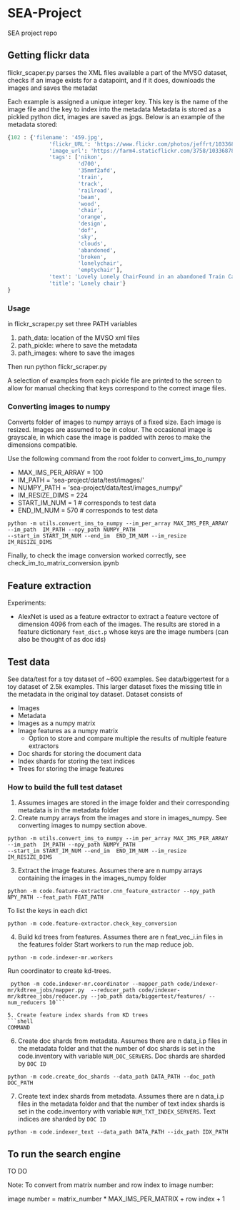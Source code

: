 # SEA-Project
SEA project repo

## Getting flickr data

flickr_scaper.py parses the XML files available a part of the MVSO dataset, checks if an image exists for a datapoint, and if it does, downloads the images and saves the metadat

Each example is assigned a unique integer key. This key is the name of the image file and the key to index into the metadata
Metadata is stored as a pickled python dict, images are saved as jpgs. Below is an example of the metadata stored:
```python
{102 : {'filename': '459.jpg',
             'flickr_URL': 'https://www.flickr.com/photos/jeffrt/10336878805/',
             'image_url': 'https://farm4.staticflickr.com/3758/10336878805_de94a043ba.jpg',
             'tags': ['nikon',
                      'd700',
                      '35mmf2afd',
                      'train',
                      'track',
                      'railroad',
                      'beam',
                      'wood',
                      'chair',
                      'orange',
                      'design',
                      'dof',
                      'sky',
                      'clouds',
                      'abandoned',
                      'broken',
                      'lonelychair',
                      'emptychair'],
             'text': 'Lovely Lonely ChairFound in an abandoned Train Car.',
             'title': 'Lonely chair'}
}
```

### Usage
in flickr_scraper.py set three PATH variables
1. path_data: location of the MVSO xml files
2. path_pickle: where to save the metadata
3. path_images: where to save the images

Then run
python flickr_scraper.py

A selection of examples from each pickle file are printed to the screen to allow for manual checking that keys correspond to the correct image files.

### Converting images to numpy

Converts folder of images to numpy arrays of a fixed size. Each image is resized. Images are assumed to be in colour. The occasional image is grayscale, in which case the image is padded with zeros to make the dimensions compatible. 

Use the following command from the root folder to convert_ims_to_numpy

- MAX_IMS_PER_ARRAY = 100
- IM_PATH = 'sea-project/data/test/images/'
- NUMPY_PATH = 'sea-project/data/test/images_numpy/'
- IM_RESIZE_DIMS = 224
- START_IM_NUM = 1 # corresponds to test data
- END_IM_NUM = 570 # corresponds to test data

```shell
python -m utils.convert_ims_to_numpy --im_per_array MAX_IMS_PER_ARRAY --im_path  IM_PATH --npy_path NUMPY_PATH  
--start_im START_IM_NUM --end_im  END_IM_NUM --im_resize IM_RESIZE_DIMS
```

Finally, to check the image conversion worked correctly, see check_im_to_matrix_conversion.ipynb

## Feature extraction

Experiments:
- AlexNet is used as a feature extractor to extract a feature vectore of dimension 4096 from each of the images. The results are stored in a feature dictionary `feat_dict.p` whose keys are the image numbers (can also be thought of as doc ids)

## Test data

See data/test for a toy dataset of ~600 examples. See data/biggertest for a toy dataset of 2.5k examples. This larger dataset fixes the missing title in the metadata in the original toy dataset. Dataset consists of 
* Images
* Metadata
* Images as a numpy matrix
* Image features as a numpy matrix
    - Option to store and compare multiple the results of multiple feature extractors
* Doc shards for storing the document data
* Index shards for storing the text indices
* Trees for storing the image features

### How to build the full test dataset

1. Assumes images are stored in the image folder and their corresponding metadata is in the metadata folder
2. Create numpy arrays from the images and store in images_numpy. See converting images to numpy section above.
```shell
python -m utils.convert_ims_to_numpy --im_per_array MAX_IMS_PER_ARRAY --im_path  IM_PATH --npy_path NUMPY_PATH  
--start_im START_IM_NUM --end_im  END_IM_NUM --im_resize IM_RESIZE_DIMS
```
3. Extract the image features. Assumes there are n numpy arrays containing the images in the images_numpy folder 
```shell
python -m code.feature-extractor.cnn_feature_extractor --npy_path NPY_PATH --feat_path FEAT_PATH
```
To list the keys in each dict
```shell
python -m code.feature-extractor.check_key_conversion
```
4. Build kd trees from features. Assumes there are n feat_vec_i.in files in the features folder
Start workers to run the map reduce job.

```shell
python -m code.indexer-mr.workers
```
Run coordinator to create kd-trees.

```shell
 python -m code.indexer-mr.coordinator --mapper_path code/indexer-mr/kdtree_jobs/mapper.py  --reducer_path code/indexer-mr/kdtree_jobs/reducer.py --job_path data/biggertest/features/ --num_reducers 10```

5. Create feature index shards from KD trees
```shell
COMMAND
```
6. Create doc shards from metadata. Assumes there are n data_i.p files in the metadata folder and that the number of doc shards is set in the code.inventory with variable `NUM_DOC_SERVERS`. Doc shards are sharded by `DOC ID`
```shell
python -m code.create_doc_shards --data_path DATA_PATH --doc_path DOC_PATH
```
7. Create text index shards from metadata. Assumes there are n data_i.p files in the metadata folder and that the number of text index shards is set in the code.inventory with variable `NUM_TXT_INDEX_SERVERS`. Text indices are sharded by `DOC ID`
```shell
python -m code.indexer_text --data_path DATA_PATH --idx_path IDX_PATH
```

## To run the search engine

TO DO

Note: To convert from matrix number and row index to image number:

image number = matrix_number * MAX_IMS_PER_MATRIX + row index + 1
